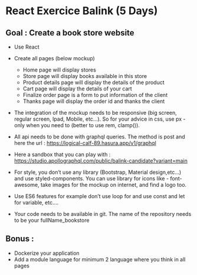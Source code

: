 # React Exercice Balink (5 Days)

## Goal : Create a book store website

 - Use React

 - Create all pages (below mockup)
   - Home page will display stores
   - Store page will display books available in this store
   - Product details page will display the details of the product
   - Cart page will display the details of your cart
   - Finalize order page is a form to put information of the client
   - Thanks page will display the order id and thanks the client

 - The integration of the mockup needs to be responsive (big screen, regular screen, Ipad, Mobile, etc...). So for your advice in css, use px  - only when you need to (better to use rem, clamp()).

 - All api needs to be done with graphql queries. The method is post and here the url : https://logical-calf-89.hasura.app/v1/graphql

 - Here a sandbox that you can play with : https://studio.apollographql.com/public/balink-candidate?variant=main
 
 - For style, you don’t use any library (Bootstrap, Material design,etc...) and use styled-components. You can use library for icons like  - font-awesome, take images for the mockup on internet, and find a logo too.

 - Use ES6 features for example don’t use loop for and use const and let for variable, etc….

 - Your code needs to be available in git. The name of the repository needs to be your fullName_bookstore

 ## Bonus : 
 - Dockerize your application
 - Add a module language for minimum 2 language where you think in all pages
